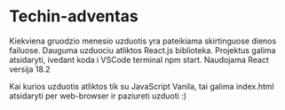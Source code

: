 # Techin-adventas
Kiekviena gruodzio menesio uzduotis yra pateikiama skirtinguose dienos failuose. Dauguma uzduociu atliktos React.js biblioteka. Projektus galima atsidaryti, ivedant koda i VSCode terminal npm start. Naudojama React versija 18.2

Kai kurios uzduotis atliktos tik su JavaScript Vanila, tai galima index.html atsidaryti per web-browser ir paziureti uzduoti :)
